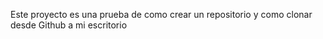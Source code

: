 Este proyecto es una prueba de como crear un repositorio y como clonar desde Github a mi escritorio 